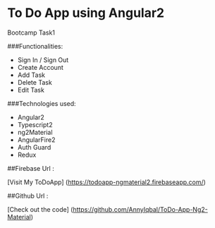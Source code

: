 # To Do App using Angular2
Bootcamp Task1

###Functionalities: 

* Sign In / Sign Out
* Create Account
* Add Task
* Delete Task 
* Edit Task

###Technologies used: 

* Angular2
* Typescript2
* ng2Material
* AngularFire2
* Auth Guard
* Redux <State Management for Tasks and Users>

##Firebase Url : 

[Visit My ToDoApp] (https://todoapp-ngmaterial2.firebaseapp.com/)

##Github Url : 

[Check out the code] (https://github.com/AnnyIqbal/ToDo-App-Ng2-Material)
